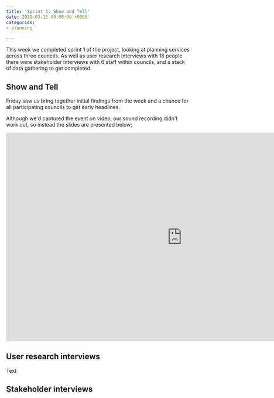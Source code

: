 ```yaml
---
title: 'Sprint 1: Show and Tell'
date: 2019-03-15 00:00:00 +0000
categories:
- planning

---
```

This week we completed sprint 1 of the project, looking at planning services across three councils. As well as user research interviews with 18 people there were stakeholder interviews with 6 staff within councils, and a stack of data gathering to get completed.

## Show and Tell

Friday saw us bring together initial findings from the week and a chance for all participating councils to get early headlines.

Although we'd captured the event on video, our sound recording didn't work out, so instead the slides are presented below;

<iframe src="https://docs.google.com/presentation/d/e/2PACX-1vRL60AkTgPt42DSsPPfXepnQca6IR7iircKCS7ixlylSyPr0m_S6GRi94dUAH41u5nNAuIB_vXlN4jO/embed?start=false&loop=false&delayms=5000" frameborder="0" width="960" height="569" allowfullscreen="true" mozallowfullscreen="true" webkitallowfullscreen="true"></iframe>

## User research interviews

Text

## Stakeholder interviews